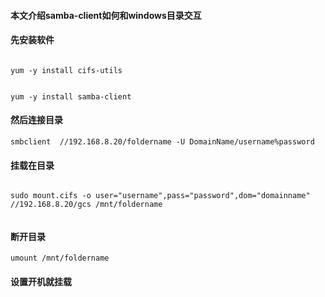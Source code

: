#### 本文介绍samba-client如何和windows目录交互


#### 先安装软件
```

yum -y install cifs-utils


yum -y install samba-client
```


#### 然后连接目录
```
smbclient  //192.168.8.20/foldername -U DomainName/username%password

```

#### 挂载在目录
```

sudo mount.cifs -o user="username",pass="password",dom="domainname"  //192.168.8.20/gcs /mnt/foldername


```

#### 断开目录

```
umount /mnt/foldername

```


#### 设置开机就挂载

```


```